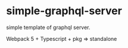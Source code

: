 # simple-graphql-server

simple template of graphql server.

Webpack 5 + Typescript + pkg => standalone